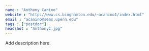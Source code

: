 ```yaml
---
name : "Anthony Canino"
website : "http://www.cs.binghamton.edu/~acanino1/index.html"
email : "acanino@seas.upenn.edu"
tags : ["postdoc"]
headshot : "AnthonyC.jpg"
---
```

Add description here.
